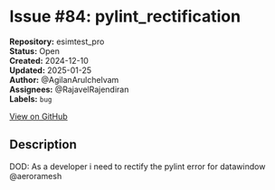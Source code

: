 # Issue #84: pylint_rectification

**Repository:** esimtest_pro  
**Status:** Open  
**Created:** 2024-12-10  
**Updated:** 2025-01-25  
**Author:** @AgilanArulchelvam  
**Assignees:** @RajavelRajendiran  
**Labels:** `bug`  

[View on GitHub](https://github.com/Simtestlab/esimtest_pro/issues/84)

## Description

DOD:
As a developer i need to rectify the pylint error for 
datawindow @aeroramesh 